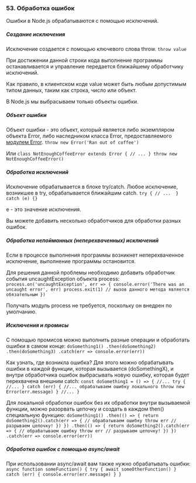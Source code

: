 ### 53\. Обработка ошибок

Ошибки в Node.js обрабатываются с помощью исключений. 

##### Создание исключения

Исключение создается с помощью ключевого слова throw. 
`
throw value
`

При достижении данной строки кода выполнение программы останавливается и управление передается ближайшему обработчику исключений. 

Как правило, в клиентском коде value может быть любым допустимым типом данных, таким как строка, число или объект. 

В Node.js мы выбрасываем только объекты ошибки. 

##### Объект ошибки

Объект ошибки - это объект, который является либо экземпляром объекта Error, либо наследником класса Error, предоставляемого [модулем Error][anchor0]. 
`
throw new Error('Ran out of coffee')
`

Или 
`
class NotEnoughCoffeeError extends Error {
    // ...
}
throw new NotEnoughCoffeeError()
`

##### Обработка исключений

Исключение обрабатывается в блоке try/catch. 
Любое исключение, возникшее в try, обрабатывается ближайшим catch. 
`
try {
    // ... 
} catch (e) {}
`

e - это значение исключения. 

Вы можете добавить несколько обработчиков для обработки разных ошибок. 

##### Обработка непойманных (неперехваченных) исключений

Если в процессе выполнения программы возникнет неперехваченное исключение, выполнение программы остановится. 

Для решения данной проблемы необходимо добавить обработчик события uncaughtException объекта process: 
`
process.on('uncaughtException', err => {
    console.error('There was an uncaught error', err)
    process.exit(1) // вызов данного метода является обязательным
})
`

Получать модуль process не требуется, поскольку он внедрен по умолчанию. 

##### Исключения и промисы

С помощью промисов можно выполнить разные операции и обработать ошибки в самом конце: 
`
doSomething1()
    .then(doSomething2)
    .then(doSomething3)
    .catch(err => console.error(err))
`

Как узнать, где возникла ошибка? Для этого можно обрабатывать ошибки в каждой функции, которая вызывается (doSomethingX), и внутри обработчика ошибок выбрасывать новую ошибку, которая будет перехвачена внешним catch: 
`
const doSomething1 = () => {
    //...
    try {
        //...
    } catch (err) {
        //... обрабатываем ошибку локального
        throw new Error(err.message)
    }
    //...
}
`

Для локальной обработки ошибок без их обработки внутри вызываемой функции, можно разорвать цепочку и создать в каждом then() специальную функцию:
`
doSomething1()
.then(() => {
    return doSomething2().catch(err => {
    // обрабатываем ошибку
    throw err // разрываем цепочку!
    })
})
.then(() => {
    return doSomething2().catch(err => {
    // обрабатываем ошибку
    throw err // разрываем цепочку!
    })
})
.catch(err => console.error(err))
`

##### Обработка ошибок с помощью async/await

При использовании async/await вам также нужно обрабатывать ошибки: 
`
async function someFunction() {
    try {
        await someOtherFunction()
    } catch (err) {
        console.error(err.message)
    }
}
`

[anchor0]: https://nodejs.org/api/errors.html

